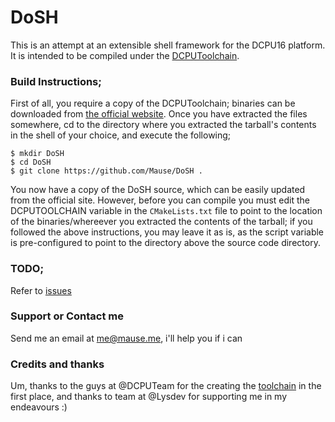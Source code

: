 DoSH
=======

This is an attempt at an extensible shell framework for the DCPU16 platform.
It is intended to be compiled under the [DCPUToolchain](http://github.com/DCPUTeam/DCPUToolchain).

### Build Instructions;
First of all, you require a copy of the DCPUToolchain; binaries can be downloaded from [the official website](http://DCPUToolcha.in). Once you have extracted the files somewhere, cd to the directory where you extracted the tarball's contents in the shell of your choice, and execute the following;
```shell
$ mkdir DoSH
$ cd DoSH
$ git clone https://github.com/Mause/DoSH .
```
You now have a copy of the DoSH source, which can be easily updated from the official site. However, before you can compile you must edit the DCPUTOOLCHAIN variable in the ```CMakeLists.txt``` file to point to the location of the binaries/whereever you extracted the contents of the tarball; if you followed the above instructions, you may leave it as is, as the script variable is pre-configured to point to the directory above the source code directory.

### TODO;
Refer to [issues](https://github.com/Mause/DoSH/issues)

### Support or Contact me
Send me an email at me@mause.me, i'll help you if i can

### Credits and thanks
Um, thanks to the guys at @DCPUTeam for the creating the [toolchain](http://dcputoolcha.in) in the first place, and thanks to team at @Lysdev for supporting me in my endeavours :)